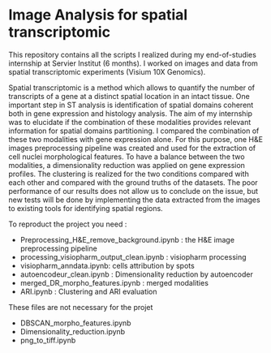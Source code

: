 # Image Analysis for spatial transcriptomic

This repository contains all the scripts I realized during my end-of-studies internship at Servier Institut (6 months). I worked on images and data from spatial transcriptomic experiments (Visium 10X Genomics).

Spatial transcriptomic is a method which allows to quantify the number of transcripts of a gene at a distinct spatial location in an intact tissue. One important step in ST analysis is identification of spatial domains coherent both in gene expression and histology analysis. The aim of my internship was to elucidate if the combination of these modalities provides relevant information for spatial domains partitioning. I compared the combination of these two modalities with gene expression alone. For this purpose, one H&E images preprocessing pipeline was created and used for the extraction of cell nuclei morphological features. To have a balance between the two modalities, a dimensionality reduction was applied on gene expression profiles. The clustering is realized for the two conditions compared with each other and compared with the ground truths of the datasets. The poor performance of our results does not allow us to conclude on the issue, but new tests will be done by implementing the data extracted from the images to existing tools for identifying spatial regions.

To reproduct the project you need :
- Preprocessing_H&E_remove_background.ipynb : the H&E image preprocessing pipeline 
- processing_visiopharm_output_clean.ipynb : visiopharm processing
- visiopharm_anndata.ipynb: cells attribution by spots
- autoencodeur_clean.ipynb : Dimensionality reduction by autoencoder
- merged_DR_morpho_features.ipynb : merged modalities
- ARI.ipynb : Clustering and ARI evaluation

These files are not necessary for the projet
- DBSCAN_morpho_features.ipynb
- Dimensionality_reduction.ipynb
- png_to_tiff.ipynb
